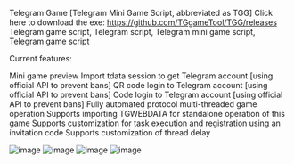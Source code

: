 Telegram Game [Telegram Mini Game Script, abbreviated as TGG]
Click here to download the exe: https://github.com/TGgameTool/TGG/releases
Telegram game script, Telegram script, Telegram mini game script, Telegram game script

Current features:

Mini game preview
Import tdata session to get Telegram account [using official API to prevent bans]
QR code login to Telegram account [using official API to prevent bans]
Code login to Telegram account [using official API to prevent bans]
Fully automated protocol multi-threaded game operation
Supports importing TGWEBDATA for standalone operation of this game
Supports customization for task execution and registration using an invitation code
Supports customization of thread delay

![image](https://github.com/user-attachments/assets/715bb526-6c75-42c3-a5b2-c1ff256e2311)
![image](https://github.com/user-attachments/assets/aa775097-acb3-49e0-a50e-06b0d12176de)
![image](https://github.com/user-attachments/assets/1dc35e7a-c55a-45f3-9a68-0acf040518de)
![image](https://github.com/user-attachments/assets/0cb4acdb-2e9d-449e-8922-12ba826e6d89)
